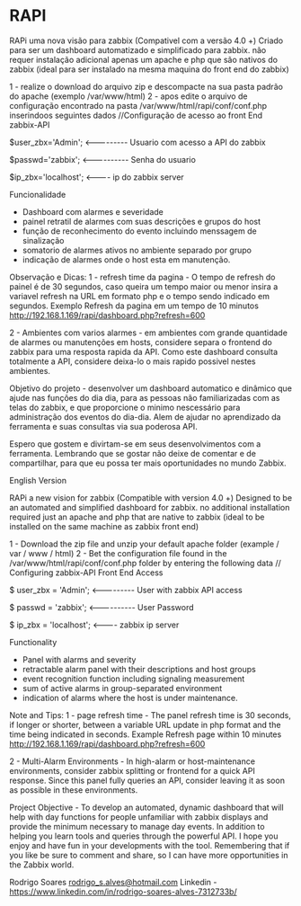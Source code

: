 # RAPI
RAPi uma nova visão para zabbix (Compativel com a versão 4.0 +)
Criado para ser um dashboard automatizado e simplificado para zabbix. não requer instalação adicional apenas um apache e php que são nativos do zabbix (ideal para ser instalado na mesma maquina do front end do zabbix)

1 - realize o download do arquivo zip e descompacte na sua pasta padrão do apache (exemplo /var/www/html)
2 - apos edite o arquivo de configuração encontrado na pasta /var/www/html/rapi/conf/conf.php inserindoos seguintes dados
//Configuração de acesso ao front End zabbix-API

$user_zbx='Admin'; <--------- Usuario com acesso a API do zabbix

$passwd='zabbix'; <---------- Senha do usuario

$ip_zbx='localhost'; <---- ip do zabbix server

Funcionalidade
* Dashboard com alarmes e severidade
* painel retratil de alarmes com suas descrições e grupos do host
* função de reconhecimento do evento incluindo menssagem de sinalização
* somatorio de alarmes ativos no ambiente separado por grupo
* indicação de alarmes onde o host esta em manutenção.

Observação e Dicas: 
1 - refresh time da pagina - O tempo de refresh do painel é de 30 segundos, caso queira um tempo maior ou menor insira a variavel refresh na URL em formato php e o tempo sendo indicado em segundos. Exemplo
Refresh da pagina em um tempo de 10 minutos
http://192.168.1.169/rapi/dashboard.php?refresh=600

2 - Ambientes com varios alarmes - em ambientes com grande quantidade de alarmes ou manutenções em hosts, considere separa o frontend do zabbix para uma resposta rapida da API. Como este dashboard consulta totalmente a API, considere deixa-lo o mais rapido possivel nestes ambientes.


Objetivo do projeto - desenvolver um dashboard automatico e dinâmico que ajude nas funções do dia dia, para as pessoas não familiarizadas com as telas do zabbix, e que proporcione o minimo nescessário para administração dos eventos do dia-dia. Alem de ajudar no aprendizado da ferramenta e suas consultas via sua poderosa API. 

Espero que gostem e divirtam-se em seus desenvolvimentos com a ferramenta. Lembrando que se gostar não deixe de comentar e de compartilhar, para que eu possa ter mais oportunidades no mundo Zabbix.

English Version

RAPi a new vision for zabbix (Compatible with version 4.0 +)
Designed to be an automated and simplified dashboard for zabbix. no additional installation required just an apache and php that are native to zabbix (ideal to be installed on the same machine as zabbix front end)

1 - Download the zip file and unzip your default apache folder (example / var / www / html)
2 - Bet the configuration file found in the /var/www/html/rapi/conf/conf.php folder by entering the following data
// Configuring zabbix-API Front End Access

$ user_zbx = 'Admin'; <--------- User with zabbix API access

$ passwd = 'zabbix'; <---------- User Password

$ ip_zbx = 'localhost'; <---- zabbix ip server


Functionality
* Panel with alarms and severity
* retractable alarm panel with their descriptions and host groups
* event recognition function including signaling measurement
* sum of active alarms in group-separated environment
* indication of alarms where the host is under maintenance.

Note and Tips:
1 - page refresh time - The panel refresh time is 30 seconds, if longer or shorter, between a variable URL update in php format and the time being indicated in seconds. Example
Refresh page within 10 minutes
http://192.168.1.169/rapi/dashboard.php?refresh=600

2 - Multi-Alarm Environments - In high-alarm or host-maintenance environments, consider zabbix splitting or frontend for a quick API response. Since this panel fully queries an API, consider leaving it as soon as possible in these environments.


Project Objective - To develop an automated, dynamic dashboard that will help with day functions for people unfamiliar with zabbix displays and provide the minimum necessary to manage day events. In addition to helping you learn tools and queries through the powerful API.
I hope you enjoy and have fun in your developments with the tool. Remembering that if you like be sure to comment and share, so I can have more opportunities in the Zabbix world.

Rodrigo Soares
rodrigo_s.alves@hotmail.com
Linkedin - https://www.linkedin.com/in/rodrigo-soares-alves-7312733b/
